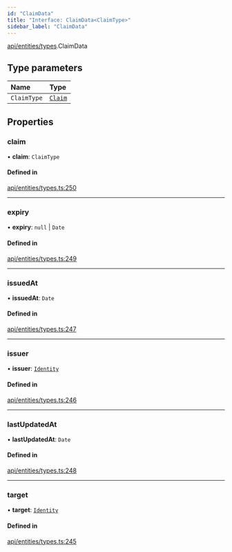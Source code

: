 ```yaml
---
id: "ClaimData"
title: "Interface: ClaimData<ClaimType>"
sidebar_label: "ClaimData"
---
```


[api/entities/types](../../../../../modules/API/Entities/Types/Types.md).ClaimData

## Type parameters

| Name | Type |
| :------ | :------ |
| `ClaimType` | [`Claim`](../../../../../modules/API/Entities/Types/Types.md#claim) |

## Properties

### claim

• **claim**: `ClaimType`

#### Defined in

[api/entities/types.ts:250](https://github.com/PolymeshAssociation/polymesh-sdk/blob/fbf6882d0/src/api/entities/types.ts#L250)

___

### expiry

• **expiry**: ``null`` \| `Date`

#### Defined in

[api/entities/types.ts:249](https://github.com/PolymeshAssociation/polymesh-sdk/blob/fbf6882d0/src/api/entities/types.ts#L249)

___

### issuedAt

• **issuedAt**: `Date`

#### Defined in

[api/entities/types.ts:247](https://github.com/PolymeshAssociation/polymesh-sdk/blob/fbf6882d0/src/api/entities/types.ts#L247)

___

### issuer

• **issuer**: [`Identity`](../../../../../classes/API/Entities/Identity/Identity.md)

#### Defined in

[api/entities/types.ts:246](https://github.com/PolymeshAssociation/polymesh-sdk/blob/fbf6882d0/src/api/entities/types.ts#L246)

___

### lastUpdatedAt

• **lastUpdatedAt**: `Date`

#### Defined in

[api/entities/types.ts:248](https://github.com/PolymeshAssociation/polymesh-sdk/blob/fbf6882d0/src/api/entities/types.ts#L248)

___

### target

• **target**: [`Identity`](../../../../../classes/API/Entities/Identity/Identity.md)

#### Defined in

[api/entities/types.ts:245](https://github.com/PolymeshAssociation/polymesh-sdk/blob/fbf6882d0/src/api/entities/types.ts#L245)
